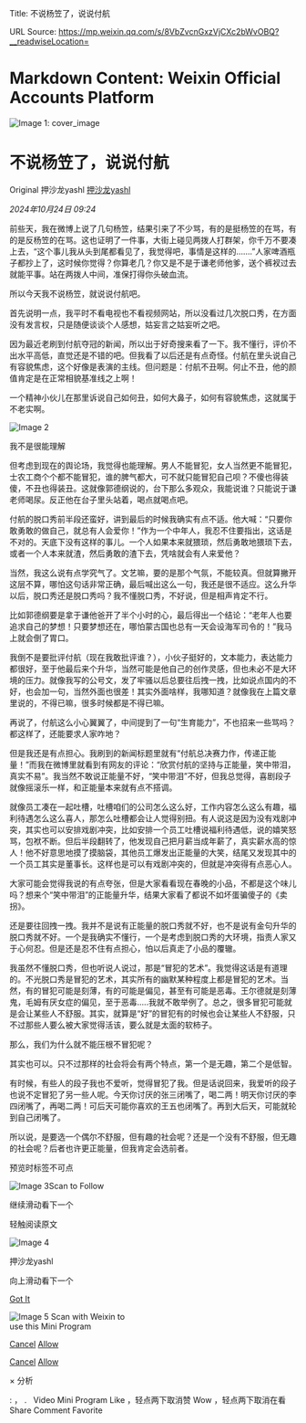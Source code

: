 Title: 不说杨笠了，说说付航

URL Source: https://mp.weixin.qq.com/s/8VbZvcnGxzVjCXc2bWvOBQ?__readwiseLocation=

Markdown Content:
Weixin Official Accounts Platform
===============

             

 

![Image 1: cover_image](https://mmbiz.qpic.cn/mmbiz_jpg/4JuR3CjricibNibAkPkdE7wScJMTxN3WynbDC0WBPTOHoMQ2swW32Mn8xERZvxkO4kwbU06QZHu1afTqbBoficcUxw/0?wx_fmt=jpeg)

不说杨笠了，说说付航
==========

Original 押沙龙yashl [押沙龙yashl](javascript:void(0);)

_2024年10月24日 09:24_

前些天，我在微博上说了几句杨笠，结果引来了不少骂，有的是挺杨笠的在骂，有的是反杨笠的在骂。这也证明了一件事，大街上碰见两拨人打群架，你千万不要凑上去，“这个事儿我从头到尾都看见了，我觉得吧，事情是这样的…….”人家啤酒瓶子都抄上了，这时候你觉得？你算老几？你又是不是于谦老师他爹，送个裤衩过去就能平事。站在两拨人中间，准保打得你头破血流。  
  
所以今天我不说杨笠，就说说付航吧。

首先说明一点，我平时不看电视也不看视频网站，所以没看过几次脱口秀，在方面没有发言权，只是随便谈谈个人感想，姑妄言之姑妄听之吧。

因为最近老刷到付航夺冠的新闻，所以出于好奇搜来看了一下。我不懂行，评价不出水平高低，直觉还是不错的吧。但我看了以后还是有点奇怪。付航在里头说自己有容貌焦虑，这个好像是表演的主线。但问题是：付航不丑啊。何止不丑，他的颜值肯定是在正常相貌基准线之上啊！

一个精神小伙儿在那里诉说自己如何丑，如何大鼻子，如何有容貌焦虑，这就属于不老实啊。

![Image 2](https://mmbiz.qpic.cn/mmbiz_png/4JuR3CjricibNibAkPkdE7wScJMTxN3WynbQr1CCeA6BkiauNNIjzuMnZwjJA7dibsItSnZhW73sVmg8gxoLPHd0UZA/640?wx_fmt=png&from=appmsg)

我不是很能理解

但考虑到现在的舆论场，我觉得也能理解。男人不能冒犯，女人当然更不能冒犯，士农工商个个都不能冒犯，谁的脾气都大，可不就只能冒犯自己呗？不傻也得装傻，不丑也得装丑。这就像郭德纲说的，台下那么多观众，我能说谁？只能说于谦老师喝尿。反正他在台子里头站着，喝点就喝点吧。

付航的脱口秀前半段还蛮好，讲到最后的时候我确实有点不适。他大喊：“只要你敢勇敢的做自己，就总有人会爱你！”作为一个中年人，我忍不住要指出，这话是不对的。天底下没有这样的事儿。一个人如果本来就猥琐，然后勇敢地猥琐下去，或者一个人本来就渣，然后勇敢的渣下去，凭啥就会有人来爱他？

当然，我这么说有点学究气了。文艺嘛，要的是那个气氛，不能较真。但就算撇开这层不算，哪怕这句话非常正确，最后喊出这么一句，我还是很不适应。这么升华以后，脱口秀还是脱口秀吗？我不懂脱口秀，不好说，但是相声肯定不行。

比如郭德纲要是拿于谦他爸开了半个小时的心，最后得出一个结论：“老年人也要追求自己的梦想！只要梦想还在，哪怕蒙古国也总有一天会设海军司令的！”我马上就会倒了胃口。

我倒不是要批评付航（现在我敢批评谁？），小伙子挺好的，文本能力，表达能力都很好，至于他最后来个升华，当然可能是他自己的创作灵感，但也未必不是大环境的压力。就像我写的公号文，发了牢骚以后总要往后拽一拽，比如说点国内的不好，也会加一句，当然外面也很差！其实外面啥样，我哪知道？就像我在上篇文章里说的，不得已嘛，很多时候都是不得已嘛。

再说了，付航这么小心翼翼了，中间提到了一句“生育能力”，不也招来一些骂吗？都这样了，还能要求人家咋地？

但是我还是有点担心。我刷到的新闻标题里就有“付航总决赛力作，传递正能量！”而我在微博里就看到有网友的评论：“欣赏付航的坚持与正能量，笑中带泪，真实不易”。我当然不敢说正能量不好，“笑中带泪”不好，但我总觉得，喜剧段子就像摇滚乐一样，和正能量本来就有点不搭调。

就像员工凑在一起吐槽，吐槽咱们的公司怎么这么好，工作内容怎么这么有趣，福利待遇怎么这么喜人，那怎么吐槽都会让人觉得别扭。有人说这是因为没有戏剧冲突，其实也可以安排戏剧冲突，比如安排一个员工吐槽说福利待遇低，说的嬉笑怒骂，包袱不断。但后半段翻转了，他发现自己把月薪当成年薪了，真实薪水高的惊人！他不好意思地摸了摸脑袋，其他员工爆发出正能量的大笑，结尾又发现其中的一个员工其实是董事长。这样也是可以有戏剧冲突的，但就是冲突得有点恶心人。

大家可能会觉得我说的有点夸张，但是大家看看现在春晚的小品，不都是这个味儿吗？想来个“笑中带泪”的正能量升华，结果大家看了都说不如坏蛋骗傻子的《卖拐》。

还是要往回拽一拽。我并不是说有正能量的脱口秀就不好，也不是说有金句升华的脱口秀就不好。一个是我确实不懂行，一个是考虑到脱口秀的大环境，指责人家又于心何忍。但是还是忍不住有点担心，怕以后真走了小品的覆辙。

我虽然不懂脱口秀，但也听说人说过，那是“冒犯的艺术”。我觉得这话是有道理的。不光脱口秀是冒犯的艺术，其实所有的幽默某种程度上都是冒犯的艺术。当然，有的冒犯可能是刻薄，有的可能是偏见，甚至有可能是恶毒。王尔德就是刻薄鬼，毛姆有厌女症的偏见，至于恶毒…..我就不敢举例了。总之，很多冒犯可能就是会让某些人不舒服。其实，就算是“好”的冒犯有的时候也会让某些人不舒服，只不过那些人要么被大家觉得活该，要么就是太面的软柿子。

那么，我们为什么就不能压根不冒犯呢？

其实也可以。只不过那样的社会将会有两个特点，第一个是无趣，第二个是低智。

有时候，有些人的段子我也不爱听，觉得冒犯了我。但是话说回来，我爱听的段子也说不定冒犯了另一些人呢。今天你讨厌的张三闭嘴了，喝二两！明天你讨厌的李四闭嘴了，再喝二两！可后天可能你喜欢的王五也闭嘴了。再到大后天，可能就轮到自己闭嘴了。

所以说，是要选一个偶尔不舒服，但有趣的社会呢？还是一个没有不舒服，但无趣的社会呢？后者也许更正能量，但我肯定会选前者。

预览时标签不可点

![Image 3](https://mp.weixin.qq.com/s/8VbZvcnGxzVjCXc2bWvOBQ?__readwiseLocation=)Scan to Follow

继续滑动看下一个

轻触阅读原文

![Image 4](http://mmbiz.qpic.cn/mmbiz_png/4JuR3CjricibMPEm5Gl6E7Joons3uAkwibfN6DW1gflZic66GbC1922L819v9qVCeH0AVDZB3mr3T5bIdwy5g0cVBQ/0?wx_fmt=png)

押沙龙yashl

向上滑动看下一个

[Got It](javascript:;)

 

![Image 5](https://mp.weixin.qq.com/s/8VbZvcnGxzVjCXc2bWvOBQ?__readwiseLocation=) Scan with Weixin to  
use this Mini Program

[Cancel](javascript:void(0);) [Allow](javascript:void(0);)

[Cancel](javascript:void(0);) [Allow](javascript:void(0);)

× 分析

 : ， .   Video Mini Program Like ，轻点两下取消赞 Wow ，轻点两下取消在看 Share Comment Favorite
